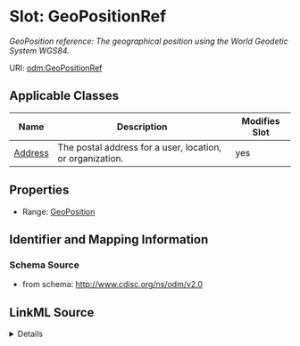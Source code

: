 # Slot: GeoPositionRef


_GeoPosition reference: The geographical position using the World Geodetic System WGS84._



URI: [odm:GeoPositionRef](http://www.cdisc.org/ns/odm/v2.0/GeoPositionRef)



<!-- no inheritance hierarchy -->




## Applicable Classes

| Name | Description | Modifies Slot |
| --- | --- | --- |
[Address](Address.md) | The postal address for a user, location, or organization. |  yes  |







## Properties

* Range: [GeoPosition](GeoPosition.md)





## Identifier and Mapping Information







### Schema Source


* from schema: http://www.cdisc.org/ns/odm/v2.0




## LinkML Source

<details>
```yaml
name: GeoPositionRef
description: 'GeoPosition reference: The geographical position using the World Geodetic
  System WGS84.'
from_schema: http://www.cdisc.org/ns/odm/v2.0
rank: 1000
identifier: false
alias: GeoPositionRef
domain_of:
- Address
range: GeoPosition

```
</details>